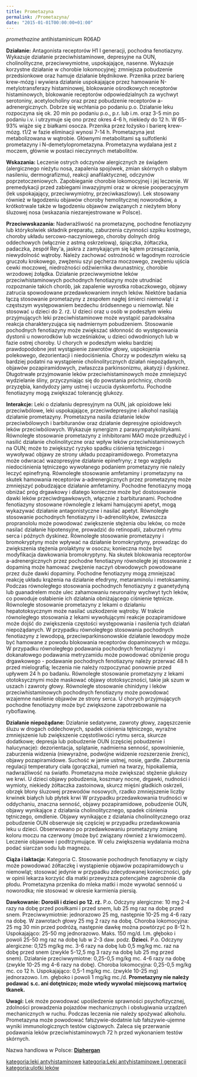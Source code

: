 ```yaml
---
title: Prometazyna
permalink: /Prometazyna/
date: "2015-01-01T00:00:00+01:00"
---
```


*promethazine*
antihistaminicum
R06AD

**Działanie:**
 Antagonista receptorów H1 I generacji, pochodna fenotiazyny. Wykazuje działanie przeciwhistaminowe, depresyjne na OUN, cholinolityczne, przeciwwymiotne, uspokajające, nasenne. Wykazuje korzystne działanie w chorobie lokomocyjnej; zmniejsza pobudzenie przedsionkowe oraz hamuje działanie błędnikowe. Przenika przez barierę krew-mózg i wywiera działanie uspokajające przez hamowanie N-metylotransferazy histaminowej, blokowanie ośrodkowych receptorów histaminowych, blokowanie receptorów odpowiedzialnych za wychwyt serotoniny, acetylocholiny oraz przez pobudzenie receptorów a-adrenergicznych. Dobrze się wchłania po podaniu p.o. Działanie leku rozpoczyna się ok. 20 min po podaniu p.o., p.r. lub i.m. oraz 3-5 min po podaniu i.v. i utrzymuje się ono przez okres 4-6 h, niekiedy do 12 h. W 65-93% wiąże się z białkami osocza. Przenika przez łożysko i barierę krew-mózg. t1/2 w fazie eliminacji wynosi 7-14 h. Prometazyna jest metabolizowana w wątrobie. Głównymi metabolitami są sulfotlenki prometazyny i N-demetyloprometazyna. Prometazyna wydalana jest z moczem, głównie w postaci nieczynnych metabolitów.

**Wskazania:**
 Leczenie ostrych odczynów alergicznych ze świądem (alergicznego nieżytu nosa, zapalenia spojówek, zmian skórnych o słabym nasileniu, dermografizmu), reakcji anafilaktycznej, odczynów poprzetoczeniowych. Zapobieganie chorobie lokomocyjnej i jej leczenie. W premedykacji przed zabiegami inwazyjnymi oraz w okresie pooperacyjnym (lek uspokajający, przeciwwymiotny, przeciwkaszlowy). Lek stosowany również w łagodzeniu objawów choroby hemolitycznej noworodków, a krótkotrwale także w łagodzeniu objawów związanych z nieżytem błony śluzowej nosa (wskazania niezarejestrowane w Polsce).

**Przeciwwskazania:**
 Nadwrażliwość na prometazynę, pochodne fenotiazyny lub którykolwiek składnik preparatu, zaburzenia czynności szpiku kostnego, choroby układu sercowo-naczyniowego, choroby dolnych dróg oddechowych (włącznie z astmą oskrzelową), śpiączka, żółtaczka, padaczka, zespół Rey'a, jaskra z zamykającym się kątem przesączania, niewydolność wątroby. Należy zachować ostrożność w łagodnym rozroście gruczołu krokowego, zwężeniu szyi pęcherza moczowego, zwężeniu ujścia cewki moczowej, niedrożności odźwiernika dwunastnicy, chorobie wrzodowej żołądka. Działanie przeciwwymiotne leków przeciwhistaminowych pochodnych fenotiazyny może utrudniać rozpoznanie takich chorób, jak zapalenie wyrostka robaczkowego, objawy zatrucia spowodowane przedawkowaniem innych leków. Niektóre badania łączą stosowanie prometazyny z zespołem nagłej śmierci niemowląt i z częstszym występowaniem bezdechu śródsennego u niemowląt. Nie stosować u dzieci do 2. rż. U dzieci oraz u osób w podeszłym wieku przyjmujących leki przeciwhistaminowe może wystąpić paradoksalna reakcja charakteryzująca się nadmiernym pobudzeniem. Stosowanie pochodnych fenotiazyny może zwiększać skłonność do występowania dystonii u noworodków lub wcześniaków, u dzieci odwodnionych lub w fazie ostrej choroby. U chorych w podeszłym wieku bardziej prawdopodobne jest wystąpienie zawrotów głowy, uspokojenia polekowego, dezorientacji i niedociśnienia. Chorzy w podeszłym wieku są bardziej podatni na wystąpienie cholinolitycznych działań niepożądanych, objawów pozapiramidowych, zwłaszcza parkinsonizmu, akatyzji i dyskinez. Długotrwałe przyjmowanie leków przeciwhistaminowych może zmniejszyć wydzielanie śliny, przyczyniając się do powstania próchnicy, chorób przyzębia, kandydozy jamy ustnej i uczucia dyskomfortu. Pochodne fenotiazyny mogą zwiększać tolerancję glukozy.

**Interakcje:**
 Leki o działaniu depresyjnym na OUN, jak opioidowe leki przeciwbólowe, leki uspokajające, przeciwdepresyjne i alkohol nasilają działanie prometazyny. Prometazyna nasila działanie leków przeciwbólowych i barbituranów oraz działanie depresyjne opioidowych leków przeciwbólowych. Wykazuje synergizm z parasympatykolitykami. Równoległe stosowanie prometazyny z inhibitorami MAO może przedłużyć i nasilić działanie cholinolityczne oraz wpływ leków przeciwhistaminowych na OUN; może to zwiększyć ryzyko spadku ciśnienia tętniczego i wywoływać objawy ze strony układu pozapiramidowego. Prometazyna może odwracać wazopresyjne działanie epinefryny; z tego względu niedociśnienia tętniczego wywołanego podaniem prometazyny nie należy leczyć epinefryną. Równoległe stosowanie amfetaminy i prometazyny na skutek hamowania receptorów a-adrenergicznych przez prometazynę może zmniejszyć pobudzające działanie amfetaminy. Pochodne fenotiazyny mogą obniżać próg drgawkowy i dlatego konieczne może być dostosowanie dawki leków przeciwdrgawkowych, włącznie z barbituranami. Pochodne fenotiazyny stosowane równolegle z lekami hamującymi apetyt, mogą wykazywać działanie antagonistyczne i nasilać apetyt. Równoległe stosowanie pochodnych fenotiazyny i b-adrenolityków, zwłaszcza propranololu może powodować zwiększenie stężenia obu leków, co może nasilać działanie hipotensyjne, prowadzić do retinopatii, zaburzeń rytmu serca i późnych dyskinez. Równoległe stosowanie prometazyny i bromokryptyny może wpływać na działanie bromokryptyny, prowadząc do zwiększenia stężenia prolaktyny w osoczu; konieczna może być modyfikacja dawkowania bromokryptyny. Na skutek blokowania receptorów a-adrenergicznych przez pochodne fenotiazyny równoległe jej stosowanie z dopaminą może hamować zwężenie naczyń obwodowych powodowane przez duże dawki dopaminy. Pochodne fenotiazyny mogą zmniejszać reakcję układu krążenia na działanie efedryny, metaraminolu i metoksaminy. Podczas równoległego stosowania pochodnych fenotiazyny z guanetydyną lub guanadrelem może ulec zahamowaniu neuronalny wychwyt tych leków, co powoduje osłabienie ich działania obniżającego ciśnienie tętnicze. Równoległe stosowanie prometazyny z lekami o działaniu hepatotoksycznym może nasilać uszkodzenie wątroby. W trakcie równoległego stosowania z lekami wywołującymi reakcje pozapiramidowe może dojść do zwiększenia częstości występowania i nasilenia tych działań niepożądanych. W przypadku równoległego stosowania pochodnych fenotiazyny z lewodopą, przeciwparkinsonowskie działanie lewodopy może być hamowane z powodu blokowania receptorów dopaminowych w mózgu. W przypadku równoległego podawania pochodnych fenotiazyny i dokanałowego podawania metryzamidu może powodować obniżenie progu drgawkowego - podawanie pochodnych fenotiazyny należy przerwać 48 h przed mielografią; leczenia nie należy rozpoczynać ponownie przed upływem 24 h po badaniu. Równoległe stosowanie prometazyny z lekami ototoksycznymi może maskować objawy ototoksyczności, takie jak szum w uszach i zawroty głowy. Równoległe stosowanie chinidyny i leków przeciwhistaminowych pochodnych fenotiazyny może powodować wzajemne nasilenie objawów ze strony serca. U chorych przyjmujących pochodne fenotiazyny może być zwiększone zapotrzebowanie na ryboflawinę.

**Działanie niepożądane:**
 Działanie sedatywne, zawroty głowy, zagęszczenie śluzu w drogach oddechowych, spadek ciśnienia tętniczego, wyraźne zmniejszenie lub zwiększenie częstotliwości rytmu serca, skurcze dodatkowe; depresja lub pobudzenie OUN (częściej pobudzenie i halucynacje): dezorientacja, splątanie, nadmierna senność, spowolnienie, zaburzenia widzenia (niewyraźne, podwójne widzenie rozszerzenie źrenic), objawy pozapiramidowe. Suchość w jamie ustnej, nosie, gardle. Zaburzenia regulacji temperatury ciała (gorączka), rumień na twarzy, hipokaliemia, nadwrażliwość na światło. Prometazyna może zwiększać stężenie glukozy we krwi. U dzieci objawy pobudzenia, koszmary nocne, drgawki, nudności i wymioty, niekiedy żółtaczka zastoinowa, skurcz mięśni gładkich oskrzeli, obrzęk błony śluzowej przewodów nosowych, rzadko zmniejszenie liczby krwinek białych lub płytek krwi W przypadku przedawkowania trudności w oddychaniu, znaczna senność, objawy pozapiramidowe, pobudzenie OUN, objawy wynikające z działania cholinolitycznego, spadek ciśnienia tętniczego, omdlenie. Objawy wynikające z działania cholinolitycznego oraz pobudzenie OUN obserwuje się częściej w przypadku przedawkowania leku u dzieci. Obserwowano po przedawkowaniu prometazyny zmianę koloru moczu na czerwony (może być związany również z krwiomoczem). Leczenie objawowe i podtrzymujące. W celu zwiększenia wydalania można podać siarczan sodu lub magnezu.

**Ciąża i laktacja:**
 Kategoria C. Stosowanie pochodnych fenotiazyny w ciąży może powodować żółtaczkę i wystąpienie objawów pozapiramidowych u niemowląt; stosować jedynie w przypadku zdecydowanej konieczności, gdy w opinii lekarza korzyść dla matki przewyższa potencjalne zagrożenie dla płodu. Prometazyna przenika do mleka matki i może wywołać senność u noworodka; nie stosować w okresie karmienia piersią.

**Dawkowanie:**
**Dorośli i dzieci po 12. rż.** P.o.
Odczyny alergiczne: 10 mg 2-4 razy na dobę przed posiłkami i przed snem, lub 25 mg raz na dobę przed snem.
Przeciwwymiotnie: jednorazowo 25 mg, następnie 10-25 mg 4-6 razy na dobę.
W zawrotach głowy 25 mg 2 razy na dobę.
Choroba lokomocyjna: 25 mg 30 min przed podróżą, następnie dawkę można powtórzyć po 8-12 h.
Uspokajająco: 25-50 mg jednorazowo. Maks. 150 mg/d. I.m. głęboko i powoli 25-50 mg raz na dobę lub w 2-3 daw. podz.
**Dzieci.**
P.o. Odczyny alergiczne: 0,125 mg/kg mc. 3-6 razy na dobę lub 0,5 mg/kg mc. raz na dobę przed snem (zwykle 5-12,5 mg 3 razy na dobę lub 25 mg przed snem).
Działanie przeciwwymiotne: 0,25-0,5 mg/kg mc. 4-6 razy na dobę (zwykle 10-25 mg 4-6 razy na dobę).
Choroba lokomocyjna: 0,25-0,5 mg/kg mc. co 12 h.
Uspokajająco: 0,5-1 mg/kg mc. (zwykle 10-25 mg) jednorazowo.
I.m. głęboko i powoli 1 mg/kg mc./d.
**Prometazyny nie należy podawać s.c. ani dotętniczo; może wtedy wywołać miejscową martwicę tkanek.**

**Uwagi:**
 Lek może powodować upośledzenie sprawności psychofizycznej, zdolności prowadzenia pojazdów mechanicznych i obsługiwania urządzeń mechanicznych w ruchu. Podczas leczenia nie należy spożywać alkoholu. Prometazyna może powodować fałszywie-dodatnie lub fałszywie-ujemne wyniki immunologicznych testów ciążowych. Zaleca się przerwanie podawania leków przeciwhistaminowych 72 h przed wykonaniem testów skórnych.

Nazwa handlowa w Polsce: **[Diphergan](/atopedia/Diphergan "wikilink")**

[kategoria:leki antyhistaminowe](/atopedia/kategoria:leki_antyhistaminowe "wikilink") [kategoria:Leki antyhistaminowe I generacji](/atopedia/kategoria:Leki_antyhistaminowe_I_generacji "wikilink") [kategoria:ulotki leków](/atopedia/kategoria:ulotki_leków "wikilink")